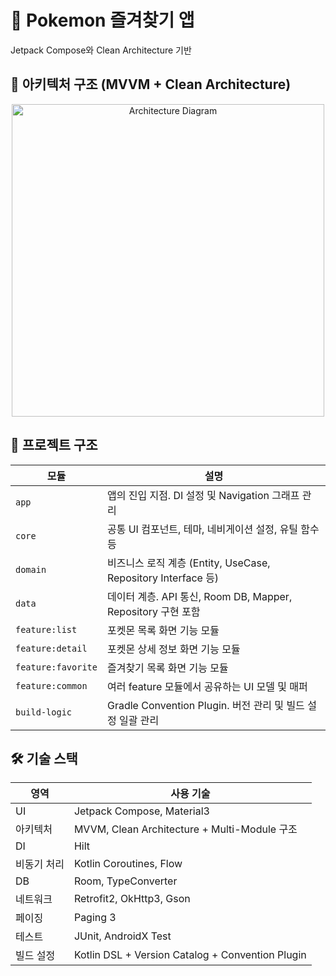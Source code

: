 # 📱 Pokemon 즐겨찾기 앱

Jetpack Compose와 Clean Architecture 기반

## 🧠 아키텍처 구조 (MVVM + Clean Architecture)

<p align="center">
  <img src="https://github.com/user-attachments/assets/20c2eabb-687e-466f-bf83-22bf9be9262f" alt="Architecture Diagram" width="500"/>
</p>

## 🧱 프로젝트 구조

| 모듈                 | 설명                                                   |
| ------------------ | ---------------------------------------------------- |
| `app`              | 앱의 진입 지점. DI 설정 및 Navigation 그래프 관리                  |
| `core`             | 공통 UI 컴포넌트, 테마, 네비게이션 설정, 유틸 함수 등                    |
| `domain`           | 비즈니스 로직 계층 (Entity, UseCase, Repository Interface 등) |
| `data`             | 데이터 계층. API 통신, Room DB, Mapper, Repository 구현 포함    |
| `feature:list`     | 포켓몬 목록 화면 기능 모듈                                      |
| `feature:detail`   | 포켓몬 상세 정보 화면 기능 모듈                                   |
| `feature:favorite` | 즐겨찾기 목록 화면 기능 모듈                                     |
| `feature:common`   | 여러 feature 모듈에서 공유하는 UI 모델 및 매퍼                      |
| `build-logic`      | Gradle Convention Plugin. 버전 관리 및 빌드 설정 일괄 관리        |



## 🛠 기술 스택

| 영역           | 사용 기술                                  |
|----------------|---------------------------------------------|
| UI             | Jetpack Compose, Material3                  |
| 아키텍처       | MVVM, Clean Architecture + Multi-Module 구조      |
| DI             | Hilt                                        |
| 비동기 처리    | Kotlin Coroutines, Flow                     |
| DB             | Room, TypeConverter                         |
| 네트워크       | Retrofit2, OkHttp3, Gson                    |
| 페이징         | Paging 3                                    |
| 테스트         | JUnit, AndroidX Test                        |
| 빌드 설정      | Kotlin DSL + Version Catalog + Convention Plugin |
